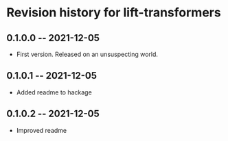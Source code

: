 # Revision history for lift-transformers

## 0.1.0.0 -- 2021-12-05

* First version. Released on an unsuspecting world.

## 0.1.0.1 -- 2021-12-05

* Added readme to hackage

## 0.1.0.2 -- 2021-12-05

* Improved readme
